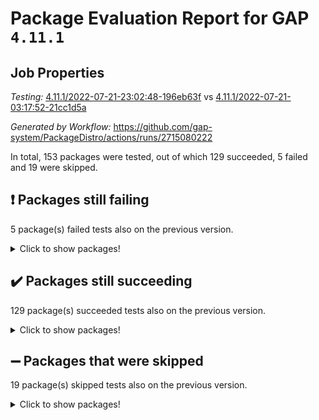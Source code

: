 # Package Evaluation Report for GAP `4.11.1`

## Job Properties

*Testing:* [4.11.1/2022-07-21-23:02:48-196eb63f](https://github.com/gap-system/PackageDistro/blob/data/reports/4.11.1/2022-07-21-23:02:48-196eb63f) vs [4.11.1/2022-07-21-03:17:52-21cc1d5a](https://github.com/gap-system/PackageDistro/blob/data/reports/4.11.1/2022-07-21-03:17:52-21cc1d5a)

*Generated by Workflow:* https://github.com/gap-system/PackageDistro/actions/runs/2715080222

In total, 153 packages were tested, out of which 129 succeeded, 5 failed and 19 were skipped.

## :exclamation: Packages still failing

5 package(s) failed tests also on the previous version.
<details><summary>Click to show packages!</summary>

- francy 1.2.4 [(failure)](https://github.com/gap-system/PackageDistro/runs/7459109359?check_suite_focus=true)
- hap 1.44 [(failure)](https://github.com/gap-system/PackageDistro/runs/7459110361?check_suite_focus=true)
- packagemanager 1.2 [(failure)](https://github.com/gap-system/PackageDistro/runs/7459113735?check_suite_focus=true)
- recog 1.3.2 [(failure)](https://github.com/gap-system/PackageDistro/runs/7459114675?check_suite_focus=true)
- semigroups 4.0.0 [(failure)](https://github.com/gap-system/PackageDistro/runs/7459115018?check_suite_focus=true)
</details>

## :heavy_check_mark: Packages still succeeding

129 package(s) succeeded tests also on the previous version.
<details><summary>Click to show packages!</summary>

- ace 5.4 [(success)](https://github.com/gap-system/PackageDistro/runs/7459105362?check_suite_focus=true)
- aclib 1.3.2 [(success)](https://github.com/gap-system/PackageDistro/runs/7459105480?check_suite_focus=true)
- agt 0.2 [(success)](https://github.com/gap-system/PackageDistro/runs/7459105651?check_suite_focus=true)
- alnuth 3.2.1 [(success)](https://github.com/gap-system/PackageDistro/runs/7459105732?check_suite_focus=true)
- anupq 3.2.6 [(success)](https://github.com/gap-system/PackageDistro/runs/7459105810?check_suite_focus=true)
- atlasrep 2.1.2 [(success)](https://github.com/gap-system/PackageDistro/runs/7459105902?check_suite_focus=true)
- autodoc 2022.07.10 [(success)](https://github.com/gap-system/PackageDistro/runs/7459106039?check_suite_focus=true)
- automata 1.15 [(success)](https://github.com/gap-system/PackageDistro/runs/7459106137?check_suite_focus=true)
- automgrp 1.3.2 [(success)](https://github.com/gap-system/PackageDistro/runs/7459106230?check_suite_focus=true)
- autpgrp 1.10.2 [(success)](https://github.com/gap-system/PackageDistro/runs/7459106323?check_suite_focus=true)
- cap 2022.06-05 [(success)](https://github.com/gap-system/PackageDistro/runs/7459106422?check_suite_focus=true)
- caratinterface 2.3.3 [(success)](https://github.com/gap-system/PackageDistro/runs/7459106505?check_suite_focus=true)
- cddinterface 2020.06.24 [(success)](https://github.com/gap-system/PackageDistro/runs/7459106624?check_suite_focus=true)
- circle 1.6.5 [(success)](https://github.com/gap-system/PackageDistro/runs/7459106719?check_suite_focus=true)
- classicpres 1.22 [(success)](https://github.com/gap-system/PackageDistro/runs/7459106797?check_suite_focus=true)
- cohomolo 1.6.10 [(success)](https://github.com/gap-system/PackageDistro/runs/7459106901?check_suite_focus=true)
- congruence 1.2.4 [(success)](https://github.com/gap-system/PackageDistro/runs/7459106977?check_suite_focus=true)
- corelg 1.56 [(success)](https://github.com/gap-system/PackageDistro/runs/7459107062?check_suite_focus=true)
- crime 1.6 [(success)](https://github.com/gap-system/PackageDistro/runs/7459107149?check_suite_focus=true)
- crisp 1.4.5 [(success)](https://github.com/gap-system/PackageDistro/runs/7459107206?check_suite_focus=true)
- crypting 0.10 [(success)](https://github.com/gap-system/PackageDistro/runs/7459107291?check_suite_focus=true)
- cryst 4.1.24 [(success)](https://github.com/gap-system/PackageDistro/runs/7459107363?check_suite_focus=true)
- crystcat 1.1.9 [(success)](https://github.com/gap-system/PackageDistro/runs/7459107444?check_suite_focus=true)
- ctbllib 1.3.4 [(success)](https://github.com/gap-system/PackageDistro/runs/7459107537?check_suite_focus=true)
- cubefree 1.19 [(success)](https://github.com/gap-system/PackageDistro/runs/7459107627?check_suite_focus=true)
- curlinterface 2.2.2 [(success)](https://github.com/gap-system/PackageDistro/runs/7459107746?check_suite_focus=true)
- cvec 2.7.5 [(success)](https://github.com/gap-system/PackageDistro/runs/7459107833?check_suite_focus=true)
- datastructures 0.2.7 [(success)](https://github.com/gap-system/PackageDistro/runs/7459107919?check_suite_focus=true)
- deepthought 1.0.5 [(success)](https://github.com/gap-system/PackageDistro/runs/7459108000?check_suite_focus=true)
- design 1.7 [(success)](https://github.com/gap-system/PackageDistro/runs/7459108113?check_suite_focus=true)
- difsets 2.3.1 [(success)](https://github.com/gap-system/PackageDistro/runs/7459108209?check_suite_focus=true)
- digraphs 1.5.3 [(success)](https://github.com/gap-system/PackageDistro/runs/7459108346?check_suite_focus=true)
- edim 1.3.5 [(success)](https://github.com/gap-system/PackageDistro/runs/7459108443?check_suite_focus=true)
- example 4.3.1 [(success)](https://github.com/gap-system/PackageDistro/runs/7459108533?check_suite_focus=true)
- factint 1.6.3 [(success)](https://github.com/gap-system/PackageDistro/runs/7459108605?check_suite_focus=true)
- ferret 1.0.8 [(success)](https://github.com/gap-system/PackageDistro/runs/7459108687?check_suite_focus=true)
- fga 1.4.0 [(success)](https://github.com/gap-system/PackageDistro/runs/7459108764?check_suite_focus=true)
- fining 1.5 [(success)](https://github.com/gap-system/PackageDistro/runs/7459108855?check_suite_focus=true)
- float 1.0.3 [(success)](https://github.com/gap-system/PackageDistro/runs/7459108946?check_suite_focus=true)
- format 1.4.3 [(success)](https://github.com/gap-system/PackageDistro/runs/7459109018?check_suite_focus=true)
- forms 1.2.8 [(success)](https://github.com/gap-system/PackageDistro/runs/7459109111?check_suite_focus=true)
- fplsa 1.2.5 [(success)](https://github.com/gap-system/PackageDistro/runs/7459109186?check_suite_focus=true)
- fr 2.4.8 [(success)](https://github.com/gap-system/PackageDistro/runs/7459109279?check_suite_focus=true)
- fwtree 1.3 [(success)](https://github.com/gap-system/PackageDistro/runs/7459109437?check_suite_focus=true)
- gbnp 1.0.5 [(success)](https://github.com/gap-system/PackageDistro/runs/7459109536?check_suite_focus=true)
- generalizedmorphismsforcap 2022.05-01 [(success)](https://github.com/gap-system/PackageDistro/runs/7459109626?check_suite_focus=true)
- genss 1.6.6 [(success)](https://github.com/gap-system/PackageDistro/runs/7459109714?check_suite_focus=true)
- gradedringforhomalg 2022.06-01 [(success)](https://github.com/gap-system/PackageDistro/runs/7459109811?check_suite_focus=true)
- grape 4.8.5 [(success)](https://github.com/gap-system/PackageDistro/runs/7459109888?check_suite_focus=true)
- groupoids 1.69 [(success)](https://github.com/gap-system/PackageDistro/runs/7459109972?check_suite_focus=true)
- grpconst 2.6.2 [(success)](https://github.com/gap-system/PackageDistro/runs/7459110094?check_suite_focus=true)
- guarana 0.96.3 [(success)](https://github.com/gap-system/PackageDistro/runs/7459110181?check_suite_focus=true)
- guava 3.16 [(success)](https://github.com/gap-system/PackageDistro/runs/7459110277?check_suite_focus=true)
- hapcryst 0.1.14 [(success)](https://github.com/gap-system/PackageDistro/runs/7459110425?check_suite_focus=true)
- hecke 1.5.3 [(success)](https://github.com/gap-system/PackageDistro/runs/7459110500?check_suite_focus=true)
- help 3.5 [(success)](https://github.com/gap-system/PackageDistro/runs/7459110589?check_suite_focus=true)
- idrel 2.44 [(success)](https://github.com/gap-system/PackageDistro/runs/7459110656?check_suite_focus=true)
- images 1.3.1 [(success)](https://github.com/gap-system/PackageDistro/runs/7459110726?check_suite_focus=true)
- intpic 0.3.0 [(success)](https://github.com/gap-system/PackageDistro/runs/7459110786?check_suite_focus=true)
- io 4.7.2 [(success)](https://github.com/gap-system/PackageDistro/runs/7459110914?check_suite_focus=true)
- irredsol 1.4.3 [(success)](https://github.com/gap-system/PackageDistro/runs/7459110990?check_suite_focus=true)
- json 2.1.0 [(success)](https://github.com/gap-system/PackageDistro/runs/7459111089?check_suite_focus=true)
- jupyterkernel 1.4.1 [(success)](https://github.com/gap-system/PackageDistro/runs/7459111187?check_suite_focus=true)
- jupyterviz 1.5.1 [(success)](https://github.com/gap-system/PackageDistro/runs/7459111277?check_suite_focus=true)
- kan 1.34 [(success)](https://github.com/gap-system/PackageDistro/runs/7459111385?check_suite_focus=true)
- kbmag 1.5.9 [(success)](https://github.com/gap-system/PackageDistro/runs/7459111540?check_suite_focus=true)
- laguna 3.9.5 [(success)](https://github.com/gap-system/PackageDistro/runs/7459111668?check_suite_focus=true)
- liealgdb 2.2.1 [(success)](https://github.com/gap-system/PackageDistro/runs/7459111796?check_suite_focus=true)
- liepring 2.6 [(success)](https://github.com/gap-system/PackageDistro/runs/7459111903?check_suite_focus=true)
- liering 2.4.2 [(success)](https://github.com/gap-system/PackageDistro/runs/7459112012?check_suite_focus=true)
- linearalgebraforcap 2022.06-03 [(success)](https://github.com/gap-system/PackageDistro/runs/7459112117?check_suite_focus=true)
- loops 3.4.1 [(success)](https://github.com/gap-system/PackageDistro/runs/7459112215?check_suite_focus=true)
- lpres 1.0.3 [(success)](https://github.com/gap-system/PackageDistro/runs/7459112322?check_suite_focus=true)
- majoranaalgebras 1.4 [(success)](https://github.com/gap-system/PackageDistro/runs/7459112480?check_suite_focus=true)
- mapclass 1.4.5 [(success)](https://github.com/gap-system/PackageDistro/runs/7459112575?check_suite_focus=true)
- matgrp 0.64 [(success)](https://github.com/gap-system/PackageDistro/runs/7459112682?check_suite_focus=true)
- modisom 2.5.2 [(success)](https://github.com/gap-system/PackageDistro/runs/7459112779?check_suite_focus=true)
- modulepresentationsforcap 2022.05-03 [(success)](https://github.com/gap-system/PackageDistro/runs/7459112861?check_suite_focus=true)
- monoidalcategories 2022.06-07 [(success)](https://github.com/gap-system/PackageDistro/runs/7459112954?check_suite_focus=true)
- nconvex 2020.11-04 [(success)](https://github.com/gap-system/PackageDistro/runs/7459113047?check_suite_focus=true)
- nilmat 1.4.1 [(success)](https://github.com/gap-system/PackageDistro/runs/7459113123?check_suite_focus=true)
- nock 1.5 [(success)](https://github.com/gap-system/PackageDistro/runs/7459113202?check_suite_focus=true)
- normalizinterface 1.3.3 [(success)](https://github.com/gap-system/PackageDistro/runs/7459113264?check_suite_focus=true)
- nq 2.5.8 [(success)](https://github.com/gap-system/PackageDistro/runs/7459113375?check_suite_focus=true)
- numericalsgps 1.3.0 [(success)](https://github.com/gap-system/PackageDistro/runs/7459113491?check_suite_focus=true)
- openmath 11.5.1 [(success)](https://github.com/gap-system/PackageDistro/runs/7459113579?check_suite_focus=true)
- orb 4.8.4 [(success)](https://github.com/gap-system/PackageDistro/runs/7459113657?check_suite_focus=true)
- patternclass 2.4.2 [(success)](https://github.com/gap-system/PackageDistro/runs/7459113829?check_suite_focus=true)
- permut 2.0.4 [(success)](https://github.com/gap-system/PackageDistro/runs/7459113911?check_suite_focus=true)
- polenta 1.3.10 [(success)](https://github.com/gap-system/PackageDistro/runs/7459114002?check_suite_focus=true)
- polymaking 0.8.6 [(success)](https://github.com/gap-system/PackageDistro/runs/7459114119?check_suite_focus=true)
- primgrp 3.4.2 [(success)](https://github.com/gap-system/PackageDistro/runs/7459114177?check_suite_focus=true)
- profiling 2.5.0 [(success)](https://github.com/gap-system/PackageDistro/runs/7459114259?check_suite_focus=true)
- qpa 1.33 [(success)](https://github.com/gap-system/PackageDistro/runs/7459114331?check_suite_focus=true)
- quagroup 1.8.3 [(success)](https://github.com/gap-system/PackageDistro/runs/7459114404?check_suite_focus=true)
- radiroot 2.9 [(success)](https://github.com/gap-system/PackageDistro/runs/7459114479?check_suite_focus=true)
- rcwa 4.6.4 [(success)](https://github.com/gap-system/PackageDistro/runs/7459114547?check_suite_focus=true)
- rds 1.8 [(success)](https://github.com/gap-system/PackageDistro/runs/7459114614?check_suite_focus=true)
- repndecomp 1.2.1 [(success)](https://github.com/gap-system/PackageDistro/runs/7459114760?check_suite_focus=true)
- repsn 3.1.0 [(success)](https://github.com/gap-system/PackageDistro/runs/7459114810?check_suite_focus=true)
- resclasses 4.7.2 [(success)](https://github.com/gap-system/PackageDistro/runs/7459114877?check_suite_focus=true)
- scscp 2.3.1 [(success)](https://github.com/gap-system/PackageDistro/runs/7459114950?check_suite_focus=true)
- sglppow 2.2 [(success)](https://github.com/gap-system/PackageDistro/runs/7459115094?check_suite_focus=true)
- sgpviz 0.999.5 [(success)](https://github.com/gap-system/PackageDistro/runs/7459115165?check_suite_focus=true)
- simpcomp 2.1.14 [(success)](https://github.com/gap-system/PackageDistro/runs/7459115229?check_suite_focus=true)
- singular 2020.12.18 [(success)](https://github.com/gap-system/PackageDistro/runs/7459115301?check_suite_focus=true)
- sla 1.5.3 [(success)](https://github.com/gap-system/PackageDistro/runs/7459115399?check_suite_focus=true)
- smallgrp 1.5 [(success)](https://github.com/gap-system/PackageDistro/runs/7459115488?check_suite_focus=true)
- smallsemi 0.6.13 [(success)](https://github.com/gap-system/PackageDistro/runs/7459115564?check_suite_focus=true)
- sonata 2.9.4 [(success)](https://github.com/gap-system/PackageDistro/runs/7459115631?check_suite_focus=true)
- sophus 1.25 [(success)](https://github.com/gap-system/PackageDistro/runs/7459115735?check_suite_focus=true)
- spinsym 1.5.2 [(success)](https://github.com/gap-system/PackageDistro/runs/7459115809?check_suite_focus=true)
- symbcompcc 1.3.2 [(success)](https://github.com/gap-system/PackageDistro/runs/7459115880?check_suite_focus=true)
- thelma 1.3 [(success)](https://github.com/gap-system/PackageDistro/runs/7459115980?check_suite_focus=true)
- tomlib 1.2.9 [(success)](https://github.com/gap-system/PackageDistro/runs/7459116055?check_suite_focus=true)
- toric 1.9.5 [(success)](https://github.com/gap-system/PackageDistro/runs/7459116141?check_suite_focus=true)
- toricvarieties 2022.07.13 [(success)](https://github.com/gap-system/PackageDistro/runs/7459116213?check_suite_focus=true)
- transgrp 3.6.3 [(success)](https://github.com/gap-system/PackageDistro/runs/7459116294?check_suite_focus=true)
- ugaly 4.0.3 [(success)](https://github.com/gap-system/PackageDistro/runs/7459116380?check_suite_focus=true)
- unipot 1.5 [(success)](https://github.com/gap-system/PackageDistro/runs/7459116449?check_suite_focus=true)
- unitlib 4.1.0 [(success)](https://github.com/gap-system/PackageDistro/runs/7459116530?check_suite_focus=true)
- utils 0.74 [(success)](https://github.com/gap-system/PackageDistro/runs/7459116592?check_suite_focus=true)
- uuid 0.7 [(success)](https://github.com/gap-system/PackageDistro/runs/7459116664?check_suite_focus=true)
- walrus 0.9991 [(success)](https://github.com/gap-system/PackageDistro/runs/7459116735?check_suite_focus=true)
- wedderga 4.10.2 [(success)](https://github.com/gap-system/PackageDistro/runs/7459116810?check_suite_focus=true)
- xmod 2.88 [(success)](https://github.com/gap-system/PackageDistro/runs/7459116883?check_suite_focus=true)
- xmodalg 1.22 [(success)](https://github.com/gap-system/PackageDistro/runs/7459116961?check_suite_focus=true)
- yangbaxter 0.10.0 [(success)](https://github.com/gap-system/PackageDistro/runs/7459117029?check_suite_focus=true)
- zeromqinterface 0.13 [(success)](https://github.com/gap-system/PackageDistro/runs/7459117083?check_suite_focus=true)
</details>

## :heavy_minus_sign: Packages that were skipped

19 package(s) skipped tests also on the previous version.
<details><summary>Click to show packages!</summary>

- 4ti2interface 2022.03-01 [(skipped)](https://github.com/gap-system/PackageDistro/runs/7458997735?check_suite_focus=true)
- browse 1.8.14 [(skipped)](https://github.com/gap-system/PackageDistro/runs/7458997735?check_suite_focus=true)
- examplesforhomalg 2022.03-01 [(skipped)](https://github.com/gap-system/PackageDistro/runs/7458997735?check_suite_focus=true)
- gapdoc 1.6.5 [(skipped)](https://github.com/gap-system/PackageDistro/runs/7458997735?check_suite_focus=true)
- gauss 2022.03-01 [(skipped)](https://github.com/gap-system/PackageDistro/runs/7458997735?check_suite_focus=true)
- gaussforhomalg 2022.03-01 [(skipped)](https://github.com/gap-system/PackageDistro/runs/7458997735?check_suite_focus=true)
- gradedmodules 2022.03-01 [(skipped)](https://github.com/gap-system/PackageDistro/runs/7458997735?check_suite_focus=true)
- homalg 2022.03-01 [(skipped)](https://github.com/gap-system/PackageDistro/runs/7458997735?check_suite_focus=true)
- homalgtocas 2022.03-01 [(skipped)](https://github.com/gap-system/PackageDistro/runs/7458997735?check_suite_focus=true)
- io_forhomalg 2022.03-01 [(skipped)](https://github.com/gap-system/PackageDistro/runs/7458997735?check_suite_focus=true)
- itc 1.5.1 [(skipped)](https://github.com/gap-system/PackageDistro/runs/7458997735?check_suite_focus=true)
- localizeringforhomalg 2022.03-01 [(skipped)](https://github.com/gap-system/PackageDistro/runs/7458997735?check_suite_focus=true)
- matricesforhomalg 2022.06-01 [(skipped)](https://github.com/gap-system/PackageDistro/runs/7458997735?check_suite_focus=true)
- modules 2022.03-01 [(skipped)](https://github.com/gap-system/PackageDistro/runs/7458997735?check_suite_focus=true)
- polycyclic 2.16 [(skipped)](https://github.com/gap-system/PackageDistro/runs/7458997735?check_suite_focus=true)
- ringsforhomalg 2022.04-01 [(skipped)](https://github.com/gap-system/PackageDistro/runs/7458997735?check_suite_focus=true)
- sco 2022.03-01 [(skipped)](https://github.com/gap-system/PackageDistro/runs/7458997735?check_suite_focus=true)
- toolsforhomalg 2022.05-01 [(skipped)](https://github.com/gap-system/PackageDistro/runs/7458997735?check_suite_focus=true)
- xgap 4.31 [(skipped)](https://github.com/gap-system/PackageDistro/runs/7458997735?check_suite_focus=true)
</details>

